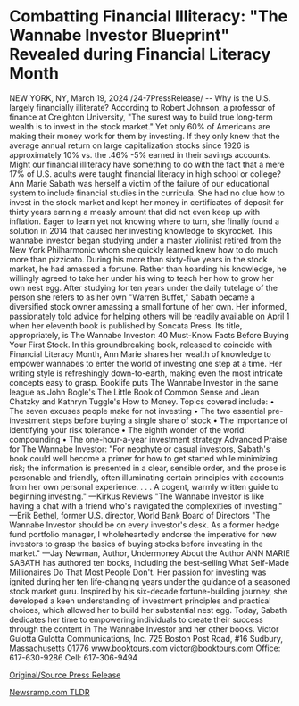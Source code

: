 # Combatting Financial Illiteracy: "The Wannabe Investor Blueprint" Revealed during Financial Literacy Month

NEW YORK, NY, March 19, 2024 /24-7PressRelease/ --   Why is the U.S. largely financially illiterate?  According to Robert Johnson, a professor of finance at Creighton University, "The surest way to build true long-term wealth is to invest in the stock market." Yet only 60% of Americans are making their money work for them by investing. If they only knew that the average annual return on large capitalization stocks since 1926 is approximately 10% vs. the .46% -5% earned in their savings accounts.  Might our financial illiteracy have something to do with the fact that a mere 17% of U.S. adults were taught financial literacy in high school or college?   Ann Marie Sabath was herself a victim of the failure of our educational system to include financial studies in the curricula. She had no clue how to invest in the stock market and kept her money in certificates of deposit for thirty years earning a measly amount that did not even keep up with inflation. Eager to learn yet not knowing where to turn, she finally found a solution in 2014 that caused her investing knowledge to skyrocket. This wannabe investor began studying under a master violinist retired from the New York Philharmonic whom she quickly learned knew how to do much more than pizzicato. During his more than sixty-five years in the stock market, he had amassed a fortune. Rather than hoarding his knowledge, he willingly agreed to take her under his wing to teach her how to grow her own nest egg.  After studying for ten years under the daily tutelage of the person she refers to as her own "Warren Buffet," Sabath became a diversified stock owner amassing a small fortune of her own. Her informed, passionately told advice for helping others will be readily available on April 1 when her eleventh book is published by Soncata Press. Its title, appropriately, is The Wannabe Investor: 40 Must-Know Facts Before Buying Your First Stock.  In this groundbreaking book, released to coincide with Financial Literacy Month, Ann Marie shares her wealth of knowledge to empower wannabes to enter the world of investing one step at a time. Her writing style is refreshingly down-to-earth, making even the most intricate concepts easy to grasp. Booklife puts The Wannabe Investor in the same league as John Bogle's The Little Book of Common Sense and Jean Chatzky and Kathryn Tuggle's How to Money.  Topics covered include:  •	The seven excuses people make for not investing •	The two essential pre-investment steps before buying a single share of stock •	The importance of identifying your risk tolerance •	The eighth wonder of the world: compounding •	The one-hour-a-year investment strategy  Advanced Praise for The Wannabe Investor:  "For neophyte or casual investors, Sabath's book could well become a primer for how to get started while minimizing risk; the information is presented in a clear, sensible order, and the prose is personable and friendly, often illuminating certain principles with accounts from her own personal experience. . . . A cogent, warmly written guide to beginning investing." —Kirkus Reviews  "The Wannabe Investor is like having a chat with a friend who's navigated the complexities of investing."  —Erik Bethel, former U.S. director, World Bank Board of Directors  "The Wannabe Investor should be on every investor's desk. As a former hedge fund portfolio manager, I wholeheartedly endorse the imperative for new investors to grasp the basics of buying stocks before investing in the market." —Jay Newman, Author, Undermoney  About the Author  ANN MARIE SABATH has authored ten books, including the best-selling What Self-Made Millionaires Do That Most People Don't. Her passion for investing was ignited during her ten life-changing years under the guidance of a seasoned stock market guru. Inspired by his six-decade fortune-building journey, she developed a keen understanding of investment principles and practical choices, which allowed her to build her substantial nest egg. Today, Sabath dedicates her time to empowering individuals to create their success through the content in The Wannabe Investor and her other books.  Victor Gulotta Gulotta Communications, Inc. 725 Boston Post Road, #16 Sudbury, Massachusetts 01776 www.booktours.com victor@booktours.com Office: 617-630-9286 Cell: 617-306-9494 

[Original/Source Press Release](https://www.24-7pressrelease.com/press-release/509373/combatting-financial-illiteracy-the-wannabe-investor-blueprint-revealed-during-financial-literacy-month) 

[Newsramp.com TLDR](https://newsramp.com/None) 